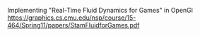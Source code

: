 Implementing "Real-Time Fluid Dynamics for Games" in OpenGl https://graphics.cs.cmu.edu/nsp/course/15-464/Spring11/papers/StamFluidforGames.pdf
